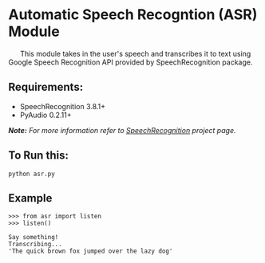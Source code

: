 # Automatic Speech Recogntion (ASR) Module

&nbsp;&nbsp;&nbsp;&nbsp;&nbsp;&nbsp;This module takes in the user's speech and transcribes it to text using Google Speech Recognition API provided by SpeechRecognition package.

## Requirements:
+ SpeechRecognition 3.8.1+  
+ PyAudio 0.2.11+  

_**Note:** For more information refer to [SpeechRecognition](https://pypi.org/project/SpeechRecognition/) project page._

## To Run this:
```
python asr.py
```

## Example
```
>>> from asr import listen
>>> listen()

Say something!
Transcribing...
'The quick brown fox jumped over the lazy dog'
```